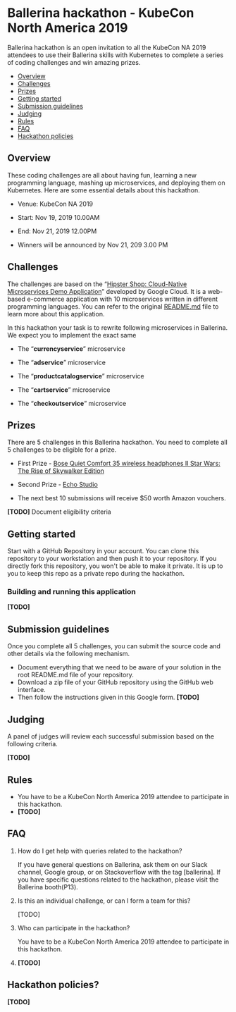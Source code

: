 # Ballerina hackathon - KubeCon North America 2019

Ballerina hackathon is an open invitation to all the KubeCon NA 2019 attendees to use their Ballerina skills with Kubernetes to complete a series of coding challenges and win amazing prizes. 

- [Overview](#Overview)
- [Challenges](#Challenges)
- [Prizes](#Prizes)
- [Getting started](#Getting-started)
- [Submission guidelines](#Submission-guidelines) 
- [Judging](#Judging)
- [Rules](#Rules)
- [FAQ](#FAQ)
- [Hackathon policies](#Hackathon-policies)

## Overview
These coding challenges are all about having fun, learning a new programming language, mashing up microservices, and deploying them on Kubernetes. Here are some essential details about this hackathon. 

- Venue: KubeCon NA 2019

- Start: Nov 19, 2019 10.00AM

- End: Nov 21, 2019 12.00PM

- Winners will be announced by Nov 21, 209 3.00 PM

## Challenges

The challenges are based on the “[Hipster Shop: Cloud-Native Microservices Demo Application](https://github.com/GoogleCloudPlatform/microservices-demo)” developed by Google Cloud. It is a web-based e-commerce application with 10 microservices written in different programming languages. You can refer to the original [README.md](https://github.com/GoogleCloudPlatform/microservices-demo/blob/master/README.md) file to learn more about this application.

In this hackathon your task is to rewrite following microservices in Ballerina. We expect you to implement the exact same 

- The “**currencyservice**” microservice

- The “**adservice**” microservice 

- The “**productcatalogservice**” microservice

- The “**cartservice**” microservice

- The “**checkoutservice**” microservice

## Prizes
There are 5 challenges in this Ballerina hackathon. You need to complete all 5 challenges to be eligible for a prize.

- First Prize -  [Bose Quiet Comfort 35 wireless headphones II
  Star Wars: The Rise of Skywalker Edition](https://www.bose.com/en_us/products/headphones/over_ear_headphones/quietcomfort-35-wireless-ii-skywalker.html)

- Second Prize - [Echo Studio](https://www.amazon.com/Echo-Studio/dp/B07G9Y3ZMC)

- The next best 10 submissions will receive $50 worth Amazon vouchers. 



**[TODO]** Document eligibility criteria 



## Getting started

Start with a GitHub Repository in your account. You can clone this repository to your workstation and then push it to your repository. If you directly fork this repository, you won't be able to make it private. It is up to you to keep this repo as a private repo during the hackathon. 

### Building and running this application

**[TODO]**



## Submission guidelines

Once you complete all 5 challenges, you can submit the source code and other details via the following mechanism. 

- Document everything that we need to be aware of your solution in the root README.md file of your repository. 
- Download a zip file of your GitHub repository using the GitHub web interface. 
- Then follow the instructions given in this Google form. **[TODO]**


## Judging
A panel of judges will review each successful submission based on the following criteria. 

**[TODO]**

## Rules
- You have to be a KubeCon North America 2019 attendee to participate in this hackathon.
- **[TODO]**



## FAQ
1. How do I get help with queries related to the hackathon?

    If you have general questions on Ballerina, ask them on our Slack channel, Google group, or on Stackoverflow with the tag [ballerina]. If you have specific questions related to the hackathon, please visit the Ballerina booth(P13).

2. Is this an individual challenge, or can I form a team for this?

    [TODO]
3. Who can participate in the hackathon?

    You have to be a KubeCon North America 2019 attendee to participate in this hackathon.

4. **[TODO]**



## Hackathon policies?

**[TODO]**
